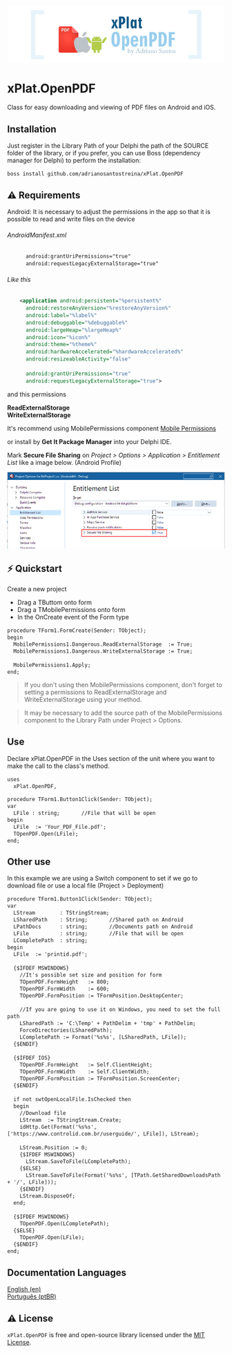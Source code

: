 <p align="center">
  <a href="https://github.com/adrianosantostreina/xPlat.OpenPDF/blob/master/image/logo.png">
    <img alt="xPlat.OpenPDF" src="https://github.com/adrianosantostreina/xPlat.OpenPDF/blob/master/image/logo.png">
  </a>
</p>

# xPlat.OpenPDF
Class for easy downloading and viewing of PDF files on Android and iOS.

## Installation
Just register in the Library Path of your Delphi the path of the SOURCE folder of the library, or if you prefer, you can use Boss (dependency manager for Delphi) to perform the installation:
```
boss install github.com/adrianosantostreina/xPlat.OpenPDF
```

## ⚠ Requirements
Android: It is necessary to adjust the permissions in the app so that it is possible to read and write files on the device

###### AndroidManifest.xml

```xml
      android:grantUriPermissions="true"
      android:requestLegacyExternalStorage="true"
```
###### Like this
```xml
    <application android:persistent="%persistent%"
      android:restoreAnyVersion="%restoreAnyVersion%"
      android:label="%label%"
      android:debuggable="%debuggable%"
      android:largeHeap="%largeHeap%"
      android:icon="%icon%"
      android:theme="%theme%"
      android:hardwareAccelerated="%hardwareAccelerated%"
      android:resizeableActivity="false"

      android:grantUriPermissions="true"
      android:requestLegacyExternalStorage="true">
```

and this permissions

<b>ReadExternalStorage</b><br>
<b>WriteExternalStorage</b><br>

It's recommend using MobilePermissions component
[Mobile Permissions](http://github.com/adrianosantostreina/MobilePermissions)

or install by <b>Get It Package Manager</b> into your Delphi IDE.

Mark <b>Secure File Sharing</b> on <i>Project > Options > Application > Entitlement List</i> like a image below. (Android Profile)

<p align="center">
  <a href="https://github.com/adrianosantostreina/xPlat.OpenPDF/blob/master/image/securefilesharing.png">
    <img alt="xPlat.OpenPDF" src="https://github.com/adrianosantostreina/xPlat.OpenPDF/blob/master/image/securefilesharing.png">
  </a>
</p>


##  ⚡️ Quickstart
Create a new project

<ul>
  <li>Drag a TButtom onto form</li>
  <li>Drag a TMobilePermissions onto form</li>
  <li>In the OnCreate event of the Form type</li>
</ul>

```delphi
procedure TForm1.FormCreate(Sender: TObject);
begin
  MobilePermissions1.Dangerous.ReadExternalStorage  := True;
  MobilePermissions1.Dangerous.WriteExternalStorage := True;

  MobilePermissions1.Apply;
end;

```

> If you don't using then MobilePermissions component, don't forget to setting a permissions to ReadExternalStorage and WriteExternalStorage using your method. <br>

> It may be necessary to add the source path of the MobilePermissions component to the Library Path under Project > Options.


## Use
Declare xPlat.OpenPDF in the Uses section of the unit where you want to make the call to the class's method.
```delphi
uses
  xPlat.OpenPDF,

```

```delphi
procedure TForm1.Button1Click(Sender: TObject);
var
  LFile : string;       //File that will be open
begin
  LFile  := 'Your_PDF_File.pdf';
  TOpenPDF.Open(LFile);
end;
```

## Other use

In this example we are using a Switch component to set if we go to download file or use a local file (Project > Deployment)

```delphi
procedure TForm1.Button1Click(Sender: TObject);
var
  LStream        : TStringStream;
  LSharedPath    : String;       //Shared path on Android
  LPathDocs      : string;       //Documents path on Android
  LFile          : string;       //File that will be open
  LCompletePath  : string;
begin
  LFile  := 'printid.pdf';

  {$IFDEF MSWINDOWS}
    //It's possible set size and position for form
    TOpenPDF.FormHeight   := 800;
    TOpenPDF.FormWidth    := 600;
    TOpenPDF.FormPosition := TFormPosition.DesktopCenter;

    //If you are going to use it on Windows, you need to set the full path
    LSharedPath := 'C:\Temp' + PathDelim + 'tmp' + PathDelim;
    ForceDirectories(LSharedPath);
    LCompletePath := Format('%s%s', [LSharedPath, LFile]);
  {$ENDIF}

  {$IFDEF IOS}
    TOpenPDF.FormHeight   := Self.ClientHeight;
    TOpenPDF.FormWidth    := Self.ClientWidth;
    TOpenPDF.FormPosition := TFormPosition.ScreenCenter;
  {$ENDIF}

  if not swtOpenLocalFile.IsChecked then
  begin
    //Download file
    LStream  := TStringStream.Create;
    idHttp.Get(Format('%s%s',['https://www.controlid.com.br/userguide/', LFile]), LStream);

    LStream.Position := 0;
    {$IFDEF MSWINDOWS}
      LStream.SaveToFile(LCompletePath);
    {$ELSE}
      LStream.SaveToFile(Format('%s%s', [TPath.GetSharedDownloadsPath + '/', LFile]));
    {$ENDIF}
    LStream.DisposeOf;
  end;

  {$IFDEF MSWINDOWS}
    TOpenPDF.Open(LCompletePath);
  {$ELSE}
    TOpenPDF.Open(LFile);
  {$ENDIF}
end;
```

## Documentation Languages
[English (en)](https://github.com/adrianosantostreina/xPlat.OpenPDF/blob/master/README.md)<br>
[Português (ptBR)](https://github.com/adrianosantostreina/xPlat.OpenPDF/blob/master/README-ptBR.md)<br>

## ⚠️ License
`xPlat.OpenPDF` is free and open-source library licensed under the [MIT License](https://github.com/adrianosantostreina/xPlat.OpenPDF/blob/master/LICENSE.md). 
